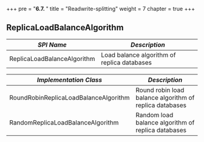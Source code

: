 +++
pre = "<b>6.7. </b>"
title = "Readwrite-splitting"
weight = 7
chapter = true
+++

## ReplicaLoadBalanceAlgorithm

| *SPI Name*                            | *Description*                                           |
| ------------------------------------- | ------------------------------------------------------- |
| ReplicaLoadBalanceAlgorithm           | Load balance algorithm of replica databases             |

| *Implementation Class*                | *Description*                                           |
| ------------------------------------- | ------------------------------------------------------- |
| RoundRobinReplicaLoadBalanceAlgorithm | Round robin load balance algorithm of replica databases |
| RandomReplicaLoadBalanceAlgorithm     | Random load balance algorithm of replica databases      |
